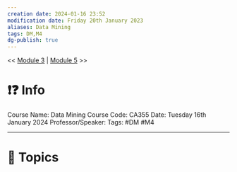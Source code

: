 ```yaml
---
creation date: 2024-01-16 23:52
modification date: Friday 20th January 2023
aliases: Data Mining
tags: DM,M4
dg-publish: true
---
```

<< [Module 3](Sem_6/Data_Mining/Notes/Module_3.md)  | [Module 5](Sem_6/Data_Mining/Notes/Module_5.md) >>

# ❗❓ Info
Course Name: Data Mining
Course Code: CA355
Date: Tuesday 16th January 2024
Professor/Speaker: 
Tags: #DM #M4

---
# 📃 Topics